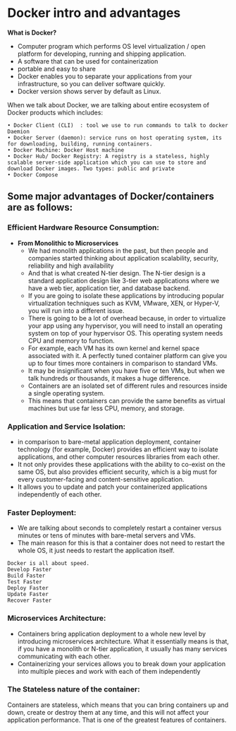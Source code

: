 
# Docker intro and advantages

**What is Docker?**
- Computer program which performs OS level virtualization / open platform for developing, running and shipping application.
- A software that can be used for containerization
- portable and easy to share
- Docker enables you to separate your applications from your infrastructure, so you can deliver software quickly.
- Docker version shows server by default as Linux.


When we talk about Docker, we are talking about entire ecosystem of Docker products which includes:

	• Docker Client (CLI)  : tool we use to run commands to talk to docker Daemion 
	• Docker Server (daemon): service runs on host operating system, its for downloading, building, running containers. 
	• Docker Machine: Docker Host machine 
	• Docker Hub/ Docker Registry: A registry is a stateless, highly scalable server-side application which you can use to store and download Docker images. Two types: public and private 
	• Docker Compose 

## Some major advantages of Docker/containers are as follows:

### Efficient Hardware Resource Consumption: 

- **From Monolithic to Microservices** 
  - We had monolith applications in the past, but then people and companies started thinking about application scalability, security, reliability and high availability
  - And that is what created N-tier design. The N-tier design is a standard application design like 3-tier web applications where we have a web tier, application tier, and database backend.
  - If you are going to isolate these applications by introducing popular virtualization techniques such as KVM, VMware, XEN, or Hyper-V, you will run into a different issue. 
  - There is going to be a lot of overhead because, in order to virtualize your app using any hypervisor, you will need to install an operating system on top of your hypervisor OS. This operating system needs CPU and memory to function. 
  - For example, each VM has its own kernel and kernel space associated with it. A perfectly tuned container platform can give you up to four times more containers in comparison to standard VMs. 
  - It may be insignificant when you have five or ten VMs, but when we talk hundreds or thousands, it makes a huge difference. 
  - Containers are an isolated set of different rules and resources inside a single operating system. 
  - This means that containers can provide the same benefits as virtual machines but use far less CPU, memory, and storage.


### Application and Service Isolation: 

- in comparison to bare-metal application deployment, container technology (for example, Docker) provides an efficient way to isolate applications, and other computer resources libraries from each other. 
- It not only provides these applications with the ability to co-exist on the same OS, but also provides efficient security, which is a big must for every customer-facing and content-sensitive application. 
- It allows you to update and patch your containerized applications independently of each other.


### Faster Deployment:

- We are talking about seconds to completely restart a container versus minutes or tens of minutes with bare-metal servers and VMs. 
- The main reason for this is that a container does not need to restart the whole OS, it just needs to restart the application itself.

```text
Docker is all about speed.
Develop Faster
Build Faster
Test Faster
Deploy Faster
Update Faster
Recover Faster
```



### Microservices Architecture:

- Containers bring application deployment to a whole new level by introducing microservices architecture. What it essentially means is that, if you have a monolith or N-tier application, it usually has many services communicating with each other.
- Containerizing your services allows you to break down your application into multiple pieces and work with each of them independently


### The Stateless nature of the container:

Containers are stateless, which means that you can bring containers up and down, create or destroy them at any time, and this will not affect your application performance. That is one of the greatest features of containers.

